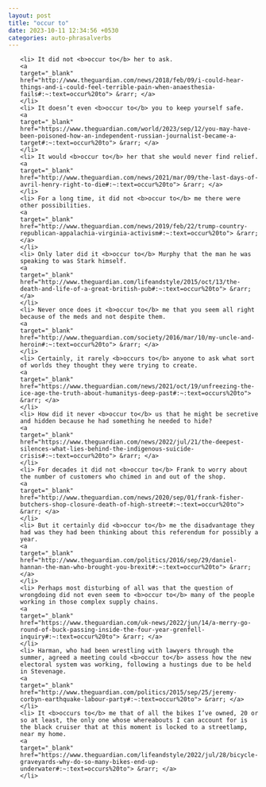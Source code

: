```yaml
---
layout: post
title: "occur to"
date: 2023-10-11 12:34:56 +0530
categories: auto-phrasalverbs
---
```

<ol>

    <li> It did not <b>occur to</b> her to ask.
    <a 
    target="_blank" 
    href="http://www.theguardian.com/news/2018/feb/09/i-could-hear-things-and-i-could-feel-terrible-pain-when-anaesthesia-fails#:~:text=occur%20to"> &rarr; </a>
    </li>
    <li> It doesn’t even <b>occur to</b> you to keep yourself safe.
    <a 
    target="_blank" 
    href="https://www.theguardian.com/world/2023/sep/12/you-may-have-been-poisoned-how-an-independent-russian-journalist-became-a-target#:~:text=occur%20to"> &rarr; </a>
    </li>
    <li> It would <b>occur to</b> her that she would never find relief.
    <a 
    target="_blank" 
    href="http://www.theguardian.com/news/2021/mar/09/the-last-days-of-avril-henry-right-to-die#:~:text=occur%20to"> &rarr; </a>
    </li>
    <li> For a long time, it did not <b>occur to</b> me there were other possibilities.
    <a 
    target="_blank" 
    href="http://www.theguardian.com/news/2019/feb/22/trump-country-republican-appalachia-virginia-activism#:~:text=occur%20to"> &rarr; </a>
    </li>
    <li> Only later did it <b>occur to</b> Murphy that the man he was speaking to was Stark himself.
    <a 
    target="_blank" 
    href="http://www.theguardian.com/lifeandstyle/2015/oct/13/the-death-and-life-of-a-great-british-pub#:~:text=occur%20to"> &rarr; </a>
    </li>
    <li> Never once does it <b>occur to</b> me that you seem all right because of the meds and not despite them.
    <a 
    target="_blank" 
    href="http://www.theguardian.com/society/2016/mar/10/my-uncle-and-heroin#:~:text=occur%20to"> &rarr; </a>
    </li>
    <li> Certainly, it rarely <b>occurs to</b> anyone to ask what sort of worlds they thought they were trying to create.
    <a 
    target="_blank" 
    href="https://www.theguardian.com/news/2021/oct/19/unfreezing-the-ice-age-the-truth-about-humanitys-deep-past#:~:text=occurs%20to"> &rarr; </a>
    </li>
    <li> How did it never <b>occur to</b> us that he might be secretive and hidden because he had something he needed to hide?
    <a 
    target="_blank" 
    href="https://www.theguardian.com/news/2022/jul/21/the-deepest-silences-what-lies-behind-the-indigenous-suicide-crisis#:~:text=occur%20to"> &rarr; </a>
    </li>
    <li> For decades it did not <b>occur to</b> Frank to worry about the number of customers who chimed in and out of the shop.
    <a 
    target="_blank" 
    href="http://www.theguardian.com/news/2020/sep/01/frank-fisher-butchers-shop-closure-death-of-high-street#:~:text=occur%20to"> &rarr; </a>
    </li>
    <li> But it certainly did <b>occur to</b> me the disadvantage they had was they had been thinking about this referendum for possibly a year.
    <a 
    target="_blank" 
    href="http://www.theguardian.com/politics/2016/sep/29/daniel-hannan-the-man-who-brought-you-brexit#:~:text=occur%20to"> &rarr; </a>
    </li>
    <li> Perhaps most disturbing of all was that the question of wrongdoing did not even seem to <b>occur to</b> many of the people working in those complex supply chains.
    <a 
    target="_blank" 
    href="https://www.theguardian.com/uk-news/2022/jun/14/a-merry-go-round-of-buck-passing-inside-the-four-year-grenfell-inquiry#:~:text=occur%20to"> &rarr; </a>
    </li>
    <li> Harman, who had been wrestling with lawyers through the summer, agreed a meeting could <b>occur to</b> assess how the new electoral system was working, following a hustings due to be held in Stevenage.
    <a 
    target="_blank" 
    href="http://www.theguardian.com/politics/2015/sep/25/jeremy-corbyn-earthquake-labour-party#:~:text=occur%20to"> &rarr; </a>
    </li>
    <li> It <b>occurs to</b> me that of all the bikes I’ve owned, 20 or so at least, the only one whose whereabouts I can account for is the black cruiser that at this moment is locked to a streetlamp, near my home.
    <a 
    target="_blank" 
    href="https://www.theguardian.com/lifeandstyle/2022/jul/28/bicycle-graveyards-why-do-so-many-bikes-end-up-underwater#:~:text=occurs%20to"> &rarr; </a>
    </li>